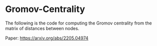 # Gromov-Centrality

The following is the code for computing the Gromov centrality from the matrix of distances between nodes. 

Paper: https://arxiv.org/abs/2205.04974
